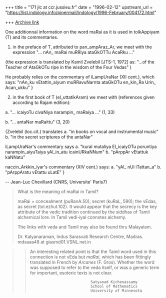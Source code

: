 +++
title = "171 jlc at ccr.jussieu.fr"
date = "1996-02-12"
upstream_url = "https://list.indology.info/pipermail/indology/1996-February/004172.html"

+++
[Archive link](https://list.indology.info/pipermail/indology/1996-February/004172.html)

One additionnal information on the word maRai
as it is used in tolkAppiyam (T) and its commentaries.


1. in the preface of T, attributed to pan_ampAraz_Ar,
 we meet with the expression
   "... nAn_ maRai muRRiya
    ataGkOTTu AcaRku ..."

 {the expression is translated by Kamil Zvelebil [JTS-1, 1972]
  as:
    "...of the Teacher of AtaGkOTu
    ripe in the wisdom of the Four Vedas"   )

  He probably relies on the commentary of iLampUraNar (XII cent.),
  which says: "nAn_ku vEtattin_aiyum muRRavuNarnta ataGkOTu
  en_kin_Ra Urin_ Acan_ukku" }


2. in the first book of T (el_uttatikAram)
 we meet with (references given according to Rajam edition):

 a.  "... icaiyoTu civaNiya
     narampin_ maRaiya ..." (1, 33)

 b.  "... antaNar maRaittu" (3, 20)

 {Zvelebil (loc.cit.) translates
   a. "in books on vocal and instrumental music"
   b. "in the secret scriptures of the antaNar"

  iLampUraNar's commentary says
    a. "kural mutaliya El_icaiyOTu poruntiya narampin_aiyuTaiya
        yAl_in_atu icainURkaNNum"
    b. "pArppAr vEtattuk kaNNatu"

  naccin_Arkkin_iyar's commentary (XIV cent.) says:
    a. "yAl_ nUl iTattan_a"
    b. "pArppAratu vEtattu uLatE"  }

-- Jean-Luc Chevillard
   (CNRS, Universite' Paris7)

>What is the meaning of maRai in Tamil?
>
>maRai = concealment (puRanA.50); secret (kuRaL, 590); the vEdas, as secret
>(tol.ezhut.102). It would appear that the secrecy is the key attribute of
>the vedic
>tradition continued by the siddhas of Tamil alchemical lore. In Tamil vedi-iyal
>connotes alchemy.
>
>The links with veda and Tamil may also be found thru Malayalam.
>
>Dr. Kalyanaraman, Indus Sarasvati Research Centre, Madras.
>mdsaaa48 at giasmd01.VSNL.net.in

>>
>>An interesting related point is that the Tamil word used in this
>>connection is not vEda but *maRai*, which has been fittingly translated in
>>French by *Arcanes* (F. Gros). Whether the word was supposed to refer to
>>the veda itself, or was a generic term for important, esoteric texts is
>>not clear. 
>>
>>
>>                                Satyanad Kichenassamy
>>                                School of Mathematics
>>                                University of Minnesota
>





